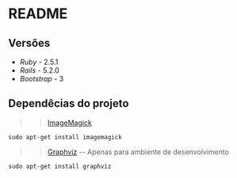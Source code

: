 # README


## Versões
* *Ruby* - 2.5.1
* *Rails* - 5.2.0
* *Bootstrap* - 3


## Dependêcias do projeto

>>[ImageMagick](https://www.imagemagick.org)
```
sudo apt-get install imagemagick
```

>>[Graphviz](https://www.graphviz.org) -- Apenas para ambiente de desenvolvimento
```
sudo apt-get install graphviz
```